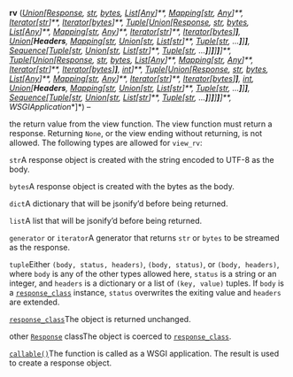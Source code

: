 **rv** ([*Union*](https://docs.python.org/3/library/typing.html#typing.Union "(in Python v3.11)")*[*[*Response*](https://flask.palletsprojects.com/#flask.Response "flask.Response")*,* [*str*](https://docs.python.org/3/library/stdtypes.html#str "(in Python v3.11)")*,* [*bytes*](https://docs.python.org/3/library/stdtypes.html#bytes "(in Python v3.11)")*,* [*List*](https://docs.python.org/3/library/typing.html#typing.List "(in Python v3.11)")*[*[*Any*](https://docs.python.org/3/library/typing.html#typing.Any "(in Python v3.11)")*]**,* [*Mapping*](https://docs.python.org/3/library/typing.html#typing.Mapping "(in Python v3.11)")*[*[*str*](https://docs.python.org/3/library/stdtypes.html#str "(in Python v3.11)")*,* [*Any*](https://docs.python.org/3/library/typing.html#typing.Any "(in Python v3.11)")*]**,* [*Iterator*](https://docs.python.org/3/library/typing.html#typing.Iterator "(in Python v3.11)")*[*[*str*](https://docs.python.org/3/library/stdtypes.html#str "(in Python v3.11)")*]**,* [*Iterator*](https://docs.python.org/3/library/typing.html#typing.Iterator "(in Python v3.11)")*[*[*bytes*](https://docs.python.org/3/library/stdtypes.html#bytes "(in Python v3.11)")*]**,* [*Tuple*](https://docs.python.org/3/library/typing.html#typing.Tuple "(in Python v3.11)")*[*[*Union*](https://docs.python.org/3/library/typing.html#typing.Union "(in Python v3.11)")*[*[*Response*](https://flask.palletsprojects.com/#flask.Response "flask.Response")*,* [*str*](https://docs.python.org/3/library/stdtypes.html#str "(in Python v3.11)")*,* [*bytes*](https://docs.python.org/3/library/stdtypes.html#bytes "(in Python v3.11)")*,* [*List*](https://docs.python.org/3/library/typing.html#typing.List "(in Python v3.11)")*[*[*Any*](https://docs.python.org/3/library/typing.html#typing.Any "(in Python v3.11)")*]**,* [*Mapping*](https://docs.python.org/3/library/typing.html#typing.Mapping "(in Python v3.11)")*[*[*str*](https://docs.python.org/3/library/stdtypes.html#str "(in Python v3.11)")*,* [*Any*](https://docs.python.org/3/library/typing.html#typing.Any "(in Python v3.11)")*]**,* [*Iterator*](https://docs.python.org/3/library/typing.html#typing.Iterator "(in Python v3.11)")*[*[*str*](https://docs.python.org/3/library/stdtypes.html#str "(in Python v3.11)")*]**,* [*Iterator*](https://docs.python.org/3/library/typing.html#typing.Iterator "(in Python v3.11)")*[*[*bytes*](https://docs.python.org/3/library/stdtypes.html#bytes "(in Python v3.11)")*]**]**,* [*Union*](https://docs.python.org/3/library/typing.html#typing.Union "(in Python v3.11)")*[**Headers**,* [*Mapping*](https://docs.python.org/3/library/typing.html#typing.Mapping "(in Python v3.11)")*[*[*str*](https://docs.python.org/3/library/stdtypes.html#str "(in Python v3.11)")*,* [*Union*](https://docs.python.org/3/library/typing.html#typing.Union "(in Python v3.11)")*[*[*str*](https://docs.python.org/3/library/stdtypes.html#str "(in Python v3.11)")*,* [*List*](https://docs.python.org/3/library/typing.html#typing.List "(in Python v3.11)")*[*[*str*](https://docs.python.org/3/library/stdtypes.html#str "(in Python v3.11)")*]**,* [*Tuple*](https://docs.python.org/3/library/typing.html#typing.Tuple "(in Python v3.11)")*[*[*str*](https://docs.python.org/3/library/stdtypes.html#str "(in Python v3.11)")*,* *...**]**]**]**,* [*Sequence*](https://docs.python.org/3/library/typing.html#typing.Sequence "(in Python v3.11)")*[*[*Tuple*](https://docs.python.org/3/library/typing.html#typing.Tuple "(in Python v3.11)")*[*[*str*](https://docs.python.org/3/library/stdtypes.html#str "(in Python v3.11)")*,* [*Union*](https://docs.python.org/3/library/typing.html#typing.Union "(in Python v3.11)")*[*[*str*](https://docs.python.org/3/library/stdtypes.html#str "(in Python v3.11)")*,* [*List*](https://docs.python.org/3/library/typing.html#typing.List "(in Python v3.11)")*[*[*str*](https://docs.python.org/3/library/stdtypes.html#str "(in Python v3.11)")*]**,* [*Tuple*](https://docs.python.org/3/library/typing.html#typing.Tuple "(in Python v3.11)")*[*[*str*](https://docs.python.org/3/library/stdtypes.html#str "(in Python v3.11)")*,* *...**]**]**]**]**]**]**,* [*Tuple*](https://docs.python.org/3/library/typing.html#typing.Tuple "(in Python v3.11)")*[*[*Union*](https://docs.python.org/3/library/typing.html#typing.Union "(in Python v3.11)")*[*[*Response*](https://flask.palletsprojects.com/#flask.Response "flask.Response")*,* [*str*](https://docs.python.org/3/library/stdtypes.html#str "(in Python v3.11)")*,* [*bytes*](https://docs.python.org/3/library/stdtypes.html#bytes "(in Python v3.11)")*,* [*List*](https://docs.python.org/3/library/typing.html#typing.List "(in Python v3.11)")*[*[*Any*](https://docs.python.org/3/library/typing.html#typing.Any "(in Python v3.11)")*]**,* [*Mapping*](https://docs.python.org/3/library/typing.html#typing.Mapping "(in Python v3.11)")*[*[*str*](https://docs.python.org/3/library/stdtypes.html#str "(in Python v3.11)")*,* [*Any*](https://docs.python.org/3/library/typing.html#typing.Any "(in Python v3.11)")*]**,* [*Iterator*](https://docs.python.org/3/library/typing.html#typing.Iterator "(in Python v3.11)")*[*[*str*](https://docs.python.org/3/library/stdtypes.html#str "(in Python v3.11)")*]**,* [*Iterator*](https://docs.python.org/3/library/typing.html#typing.Iterator "(in Python v3.11)")*[*[*bytes*](https://docs.python.org/3/library/stdtypes.html#bytes "(in Python v3.11)")*]**]**,* [*int*](https://docs.python.org/3/library/functions.html#int "(in Python v3.11)")*]**,* [*Tuple*](https://docs.python.org/3/library/typing.html#typing.Tuple "(in Python v3.11)")*[*[*Union*](https://docs.python.org/3/library/typing.html#typing.Union "(in Python v3.11)")*[*[*Response*](https://flask.palletsprojects.com/#flask.Response "flask.Response")*,* [*str*](https://docs.python.org/3/library/stdtypes.html#str "(in Python v3.11)")*,* [*bytes*](https://docs.python.org/3/library/stdtypes.html#bytes "(in Python v3.11)")*,* [*List*](https://docs.python.org/3/library/typing.html#typing.List "(in Python v3.11)")*[*[*Any*](https://docs.python.org/3/library/typing.html#typing.Any "(in Python v3.11)")*]**,* [*Mapping*](https://docs.python.org/3/library/typing.html#typing.Mapping "(in Python v3.11)")*[*[*str*](https://docs.python.org/3/library/stdtypes.html#str "(in Python v3.11)")*,* [*Any*](https://docs.python.org/3/library/typing.html#typing.Any "(in Python v3.11)")*]**,* [*Iterator*](https://docs.python.org/3/library/typing.html#typing.Iterator "(in Python v3.11)")*[*[*str*](https://docs.python.org/3/library/stdtypes.html#str "(in Python v3.11)")*]**,* [*Iterator*](https://docs.python.org/3/library/typing.html#typing.Iterator "(in Python v3.11)")*[*[*bytes*](https://docs.python.org/3/library/stdtypes.html#bytes "(in Python v3.11)")*]**]**,* [*int*](https://docs.python.org/3/library/functions.html#int "(in Python v3.11)")*,* [*Union*](https://docs.python.org/3/library/typing.html#typing.Union "(in Python v3.11)")*[**Headers**,* [*Mapping*](https://docs.python.org/3/library/typing.html#typing.Mapping "(in Python v3.11)")*[*[*str*](https://docs.python.org/3/library/stdtypes.html#str "(in Python v3.11)")*,* [*Union*](https://docs.python.org/3/library/typing.html#typing.Union "(in Python v3.11)")*[*[*str*](https://docs.python.org/3/library/stdtypes.html#str "(in Python v3.11)")*,* [*List*](https://docs.python.org/3/library/typing.html#typing.List "(in Python v3.11)")*[*[*str*](https://docs.python.org/3/library/stdtypes.html#str "(in Python v3.11)")*]**,* [*Tuple*](https://docs.python.org/3/library/typing.html#typing.Tuple "(in Python v3.11)")*[*[*str*](https://docs.python.org/3/library/stdtypes.html#str "(in Python v3.11)")*,* *...**]**]**]**,* [*Sequence*](https://docs.python.org/3/library/typing.html#typing.Sequence "(in Python v3.11)")*[*[*Tuple*](https://docs.python.org/3/library/typing.html#typing.Tuple "(in Python v3.11)")*[*[*str*](https://docs.python.org/3/library/stdtypes.html#str "(in Python v3.11)")*,* [*Union*](https://docs.python.org/3/library/typing.html#typing.Union "(in Python v3.11)")*[*[*str*](https://docs.python.org/3/library/stdtypes.html#str "(in Python v3.11)")*,* [*List*](https://docs.python.org/3/library/typing.html#typing.List "(in Python v3.11)")*[*[*str*](https://docs.python.org/3/library/stdtypes.html#str "(in Python v3.11)")*]**,* [*Tuple*](https://docs.python.org/3/library/typing.html#typing.Tuple "(in Python v3.11)")*[*[*str*](https://docs.python.org/3/library/stdtypes.html#str "(in Python v3.11)")*,* *...**]**]**]**]**]**]**,* *WSGIApplication**]*) – 

the return value from the view function. The view function
must return a response. Returning `None`, or the view ending
without returning, is not allowed. The following types are allowed
for `view_rv`:



`str`A response object is created with the string encoded to UTF-8
as the body.



`bytes`A response object is created with the bytes as the body.



`dict`A dictionary that will be jsonify’d before being returned.



`list`A list that will be jsonify’d before being returned.



`generator` or `iterator`A generator that returns `str` or `bytes` to be
streamed as the response.



`tuple`Either `(body, status, headers)`, `(body, status)`, or
`(body, headers)`, where `body` is any of the other types
allowed here, `status` is a string or an integer, and
`headers` is a dictionary or a list of `(key, value)`
tuples. If `body` is a [`response_class`](https://flask.palletsprojects.com/#flask.Flask.response_class "flask.Flask.response_class") instance,
`status` overwrites the exiting value and `headers` are
extended.



[`response_class`](https://flask.palletsprojects.com/#flask.Flask.response_class "flask.Flask.response_class")The object is returned unchanged.



other [`Response`](https://werkzeug.palletsprojects.com/en/2.2.x/wrappers/#werkzeug.wrappers.Response "(in Werkzeug v2.2.x)") classThe object is coerced to [`response_class`](https://flask.palletsprojects.com/#flask.Flask.response_class "flask.Flask.response_class").



[`callable()`](https://docs.python.org/3/library/functions.html#callable "(in Python v3.11)")The function is called as a WSGI application. The result is
used to create a response object.








